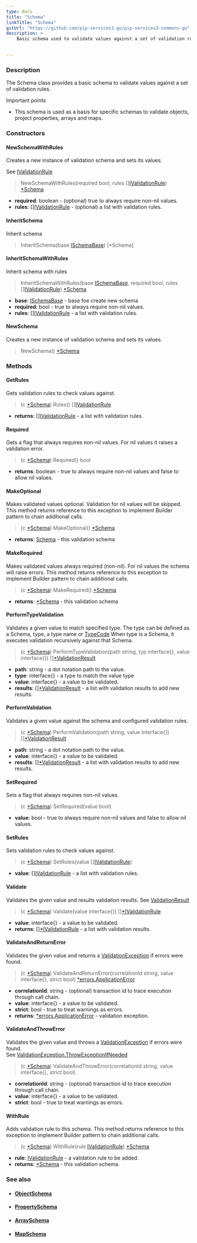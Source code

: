 ```yaml
---
type: docs
title: "Schema"
linkTitle: "Schema"
gitUrl: "https://github.com/pip-services3-go/pip-services3-commons-go"
description: >
    Basic schema used to validate values against a set of validation rules.

   
---
```


### Description

The Schema class provides a basic schema to validate values against a set of validation rules.

Important points

- This schema is used as a basis for specific schemas to validate objects, project properties, arrays and maps.

### Constructors


#### NewSchemaWithRules
Creates a new instance of validation schema and sets its values.

See [IValidationRule](../ivalidation_rule)

> NewSchemaWithRules(required bool, rules [][IValidationRule](../ivalidation_rule)) [*Schema]()

- **required**: boolean - (optional) true to always require non-nil values.
- **rules**: [][IValidationRule](../ivalidation_rule) - (optional) a list with validation rules.

#### InheritSchema
Inherit schema

> InheritSchema(base [ISchemaBase](../ischema_base)) [*Schema]

#### InheritSchemaWithRules
Inherit schema with rules

> InheritSchemaWithRules(base [ISchemaBase](../ischema_base), required bool, rules [][IValidationRule](../ivalidation_rule)) [*Schema]()

- **base**: [ISchemaBase](../ischema_base) - base foe create new schema
- **required**: bool - true to always require non-nil values.
- **rules**: [][IValidationRule](../ivalidation_rule) - a list with validation rules.

#### NewSchema
Creates a new instance of validation schema and sets its values.

> NewSchema() [*Schema]()


### Methods

#### GetRules
Gets validation rules to check values against.

> (c [*Schema]()) Rules() [][IValidationRule](../ivalidation_rule)

- **returns**: [][IValidationRule](../ivalidation_rule) - a list with validation rules.

#### Required
Gets a flag that always requires non-nil values.
For nil values it raises a validation error.

> (c [*Schema]()) Required() bool

- **returns**: boolean - true to always require non-nil values and false to allow nil values.

#### MakeOptional
Makes validated values optional.
Validation for nil values will be skipped.
This method returns reference to this exception to implement Builder pattern
to chain additional calls.

> (c [*Schema]()) MakeOptional() [*Schema]()

- **returns**: [Schema]() - this validation schema


#### MakeRequired
Makes validated values always required (non-nil).
For nil values the schema will raise errors.
This method returns reference to this exception to implement Builder pattern
to chain additional calls.

> (c [*Schema]()) MakeRequired() [*Schema]()

- **returns**: [*Schema]() - this validation schema

#### PerformTypeValidation
Validates a given value to match specified type.
The type can be defined as a Schema, type, a type name or [TypeCode](../convert/type_code)
When type is a Schema, it executes validation recursively against that Schema.

> (c [*Schema]()) PerformTypeValidation(path string, typ interface{}, value interface{}) [][*ValidationResult](../validation_result)

- **path**: string - a dot notation path to the value.
- **type**: interface{} - a type to match the value type
- **value**: interface{} - a value to be validated.
- **results**: [][*ValidationResult](../validation_result) - a list with validation results to add new results.

#### PerformValidation
Validates a given value against the schema and configured validation rules.

> (c [*Schema]()) PerformValidation(path string, value interface{}) [][*ValidationResult](../validation_result)

- **path**: string - a dot notation path to the value.
- **value**: interface{} - a value to be validated.
- **results**: [][*ValidationResult](../validation_result) - a list with validation results to add new results.

#### SetRequired
Sets a flag that always requires non-nil values.

> (c [*Schema]()) SetRequired(value bool)

- **value**: bool - true to always require non-nil values and false to allow nil values.

#### SetRules
Sets validation rules to check values against.

> (c [*Schema]()) SetRules(value [][IValidationRule](../ivalidation_rule))

- **value**: [][IValidationRule](../ivalidation_rule) - a list with validation rules.


#### Validate
Validates the given value and results validation results.
See [ValidationResult](../validation_result)

> (c [*Schema]()) Validate(value interface{}) [][*IValidationRule](../ivalidation_rule)

- **value**: interface{} - a value to be validated.
- **returns**: [][*IValidationRule](../ivalidation_rule) - a list with validation results.


#### ValidateAndReturnError
Validates the given value and returns a [ValidationException](../validation_exception) if errors were found.

> (c [*Schema]()) ValidateAndReturnError(correlationId string, value interface{}, strict bool) [*errors.ApplicationError](../../errors/application_error)

- **correlationId**: string - (optional) transaction id to trace execution through call chain.
- **value**: interface{} -  a value to be validated.
- **strict**: bool - true to treat warnings as errors.
- **returns**: [*errors.ApplicationError](../../errors/application_error) - validation exception.

#### ValidateAndThrowError
Validates the given value and throws a [ValidationException](../validation_exception) if errors were found.  
See [ValidationException.ThrowExceptionIfNeeded](../validation_exception/#throwexceptionifneeded)

> (c [*Schema]()) ValidateAndThrowError(correlationId string, value interface{}, strict bool)

- **correlationId**: string - (optional) transaction id to trace execution through call chain.
- **value**: interface{} - a value to be validated.
- **strict**: bool - true to treat warnings as errors.


#### WithRule
Adds validation rule to this schema.
This method returns reference to this exception to implement Builder pattern
to chain additional calls.

> (c [*Schema]()) WithRule(rule [IValidationRule](../ivalidation_rule)) [*Schema]()

- **rule**: [IValidationRule](../ivalidation_rule) - a validation rule to be added.
- **returns**: [*Schema]() - this validation schema.



### See also
- #### [ObjectSchema](../object_schema)
- #### [PropertySchema](../property_schema) 
- #### [ArraySchema](../array_schema)
- #### [MapSchema](../map_schema)
